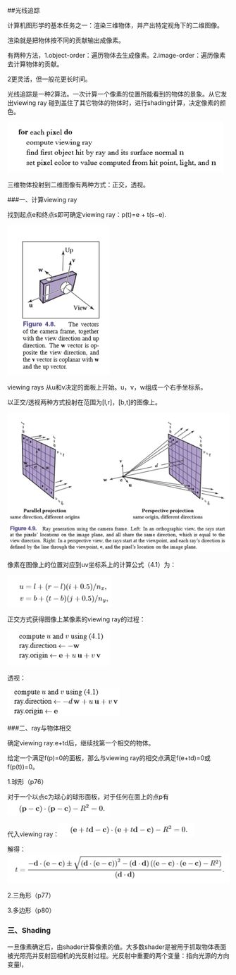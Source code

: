 ##光线追踪

计算机图形学的基本任务之一：渲染三维物体，并产出特定视角下的二维图像。

渲染就是把物体按不同的贡献输出成像素。

有两种方法，1.object-order：遍历物体去生成像素。2.image-order：遍历像素去计算物体的贡献。

2更灵活，但一般花更长时间。

光线追踪是一种2算法。一次计算一个像素的位置所能看到的物体的景象。从它发出viewing ray 碰到盖住了其它物体的物体时，进行shading计算，决定像素的颜色。

![1594529218925](1594529218925.png)

三维物体投射到二维图像有两种方式：正交，透视。

###一、计算viewing ray

找到起点e和终点s即可确定viewing ray：p(t)=e + t(s−e).  

![1594540838001](1594540838001.png)

viewing rays 从u和v决定的面板上开始。u，v，w组成一个右手坐标系。

以正交/透视两种方式投射在范围为[l,r]，[b,t]的图像上。

![1594541749932](1594541749932.png)

像素在图像上的位置对应到uv坐标系上的计算公式（4.1）为：

![1594541830573](1594541830573.png)

正交方式获得图像上某像素的viewing ray的过程：

![1594541999726](1594541999726.png)

透视：

![1594543177750](1594543177750.png)

###二、ray与物体相交

确定viewing ray:e+td后，继续找第一个相交的物体。

给定一个满足f(p)=0的面板，那么与viewing ray的相交点满足f(e+td)=0或f(p(t))=0。

1.球形（p76）

对于一个以点c为球心的球形面板，对于任何在面上的点p有![1594545475186](1594545475186.png)

代入viewing ray：![1594545513931](1594545513931.png)

解得：![1594545599075](1594545599075.png)

2.三角形（p77）

3.多边形（p80）

### 三、Shading

一旦像素确定后，由shader计算像素的值。大多数shader是被用于抓取物体表面被光照亮并反射回相机的光反射过程。光反射中重要的两个变量：指向光源的方向变量l，

